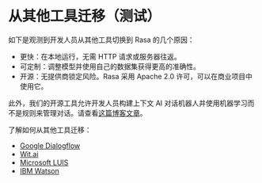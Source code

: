# 从其他工具迁移（测试）

如下是观测到开发人员从其他工具切换到 Rasa 的几个原因：

- 更快：在本地运行，无需 HTTP 请求或服务器往返。
- 可定制：调整模型并使用自己的数据集获得更高的准确性。
- 开源：无提供商锁定风险。Rasa 采用 Apache 2.0 许可，可以在商业项目中使用它。

此外，我们的开源工具允许开发人员构建上下文 AI 对话机器人并使用机器学习而不是规则来管理对话。请查看[这篇博客文章](http://blog.rasa.com/a-new-approach-to-conversational-software/)。

了解如何从其他工具迁移：

- [Google Dialogflow](https://rasa.com/docs/rasa/migrate-from/google-dialogflow-to-rasa/)
- [Wit.ai](https://rasa.com/docs/rasa/migrate-from/facebook-wit-ai-to-rasa/)
- [Microsoft LUIS](https://rasa.com/docs/rasa/migrate-from/microsoft-luis-to-rasa/)
- [IBM Watson](https://rasa.com/docs/rasa/migrate-from/ibm-watson-to-rasa/)
